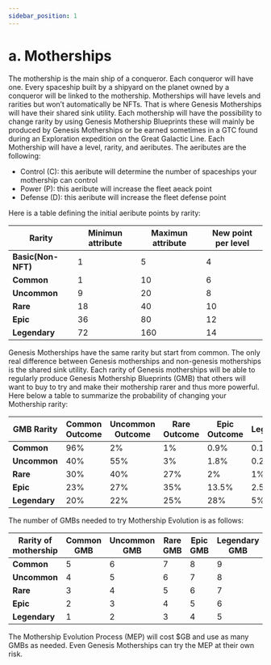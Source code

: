 ```yaml
---
sidebar_position: 1
---
```


# a. Motherships

The mothership is the main ship of a conqueror. Each conqueror will have one. Every spaceship built by a shipyard on the planet owned by a conqueror will be linked to the mothership. Motherships will have levels and rarities but won’t automatically be NFTs. That is where Genesis Motherships will have their shared sink utility. Each mothership will have the possibility to change rarity by using Genesis Mothership Blueprints these will mainly be produced by Genesis Motherships or be earned sometimes in a GTC found during an Exploration expedition on the Great Galactic Line. Each Mothership will have a level, rarity, and aeributes. The aeributes are the following:

<ul>
    <li>
        Control (C): this aeribute will determine the number of spaceships your mothership can control
    </li>
    <li>
        Power (P): this aeribute will increase the fleet aeack point
    </li>
    <li>
        Defense (D): this aeribute will increase the fleet defense point
    </li>
</ul>

Here is a table defining the initial aeribute points by rarity:

|Rarity|Minimun attribute|Maximun attribute |New point per level|
|-------------|------|--------|----|
|**Basic(Non-NFT)**|1|5|4|
|**Common**|1|10|6|
|**Uncommon**|9|20|8|
|**Rare**|18|40|10|
|**Epic**|36|80|12|
|**Legendary**|72|160|14|

Genesis Motherships have the same rarity but start from common. The only real difference between Genesis motherships and non-genesis motherships is the shared sink utility.
Each rarity of Genesis motherships will be able to regularly produce Genesis Mothership Blueprints (GMB) that others will want to buy to try and make their mothership rarer and thus more powerful.
Here below a table to summarize the probability of changing your Mothership rarity:

|GMB Rarity|Common Outcome|Uncommon Outcome|Rare Outcome|Epic Outcome|Legendary|
|-------------|------|--------|----|----|----|
|**Common**|96%|2%|1%|0.9%|0.1%|
|**Uncommon**|40%|55%|3%|1.8%|0.2%|
|**Rare**|30%|40%|27%|2%|1%|
|**Epic**|23%|27%|35%|13.5%|2.5%|
|**Legendary**|20%|22%|25%|28%|5%|

The number of GMBs needed to try Mothership Evolution is as follows:


|Rarity of mothership|Common GMB|Uncommon GMB|Rare GMB|Epic GMB|Legendary GMB|
|-------------|------|--------|----|----|----|
|**Common**|5|6|7|8|9|
|**Uncommon**|4|5|6|7|8|
|**Rare**|3|4|5|6|7|
|**Epic**|2|3|4|5|6|
|**Legendary**|1|2|3|4|5|

The Mothership Evolution Process (MEP) will cost $GB and use as many GMBs as needed. Even Genesis Motherships can try the MEP at their own risk.


